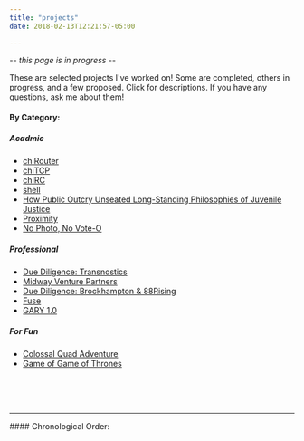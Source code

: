 ```yaml
---
title: "projects"
date: 2018-02-13T12:21:57-05:00

---
```


-- *this page is in progress* --

These are selected projects I've worked on! Some are completed, others in progress, and a few proposed. Click for descriptions.
If you have any questions, ask me about them!

#### By Category:
##### Acadmic
* <a href="/posts/chirouter">chiRouter</a>
* <a href="/posts/chitcp">chiTCP</a>
* <a href="/posts/chirc">chIRC</a>
* <a href="/posts/shell">shell</a>
* <a href="/posts/ib_ee">How Public Outcry Unseated Long-Standing Philosophies of Juvenile Justice</a>
* <a href="/posts/proximity">Proximity</a>
* <a href="/posts/chapel_talk">No Photo, No Vote-O</a>

##### Professional 
* <a href="/posts/ifa">Due Diligence: Transnostics</a>
* <a href="/posts/mvp">Midway Venture Partners</a>
* <a href="/posts/ucr_diligence">Due Diligence: Brockhampton & 88Rising</a>
* <a href="/posts/fuse">Fuse</a>
* <a href="/posts/gary10">GARY 1.0</a>

##### For Fun
* <a href="/posts/cqa">Colossal Quad Adventure</a>
* <a href="/posts/game_of_thrones">Game of Game of Thrones</a>

<br /><br /><br />
<hr />
#### Chronological Order: